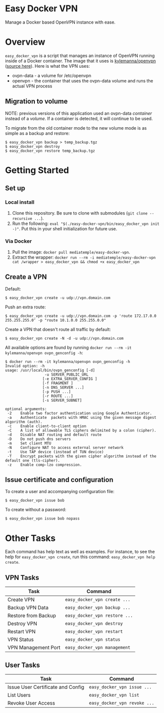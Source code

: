 # Easy Docker VPN

Manage a Docker based OpenVPN instance with ease.

# Overview

`easy_docker_vpn` is a script that manages an instance of OpenVPN running inside of a Docker container.  The image that it uses is [kylemanna/openvpn](https://hub.docker.com/r/kylemanna/openvpn/) ([source here](https://github.com/kylemanna/docker-openvpn)).  Here is what the VPN uses:

* ovpn-data - a volume for /etc/openvpn
* openvpn - the container that uses the ovpn-data volume and runs the actual VPN process

## Migration to volume

NOTE: previous versions of this application used an ovpn-data *container* instead of a *volume*.  If a container is detected, it will continue to be used.

To migrate from the old container mode to the new volume mode is as simple as a backup and restore:

```
$ easy_docker_vpn backup > temp_backup.tgz
$ easy_docker_vpn destroy
$ easy_docker_vpn restore temp_backup.tgz
```

# Getting Started

## Set up

### Local install

1. Clone this repository.  Be sure to clone with submodules (`git clone --recursive ...`).
2. Run the following: `eval "$(./easy-docker-vpn/bin/easy_docker_vpn init -)"`.  Put this in your shell initialization for future use.

### Via Docker

1. Pull the image: `docker pull mediatemple/easy-docker-vpn`.
2. Extract the wrapper: `docker run --rm -i mediatemple/easy-docker-vpn cat /wrapper > easy_docker_vpn && chmod +x easy_docker_vpn`

## Create a VPN

Default:

```
$ easy_docker_vpn create -u udp://vpn.domain.com
```

Push an extra route:

```
$ easy_docker_vpn create -u udp://vpn.domain.com -p 'route 172.17.0.0 255.255.255.0' -p "route 10.1.0.0 255.255.0.0"
```

Create a VPN that doesn't route all traffic by default:

```
$ easy_docker_vpn create -N -d -u udp://vpn.domain.com
```

All available options are found by running `docker run --rm -it kylemanna/openvpn ovpn_genconfig -h`:

```
$ docker run --rm -it kylemanna/openvpn ovpn_genconfig -h
Invalid option: -h
usage: /usr/local/bin/ovpn_genconfig [-d]
                  -u SERVER_PUBLIC_URL
                 [-e EXTRA_SERVER_CONFIG ]
                 [-f FRAGMENT ]
                 [-n DNS_SERVER ...]
                 [-p PUSH ...]
                 [-r ROUTE ...]
                 [-s SERVER_SUBNET]

optional arguments:
 -2    Enable two factor authentication using Google Authenticator.
 -a    Authenticate  packets with HMAC using the given message digest algorithm (auth).
 -c    Enable client-to-client option
 -C    A list of allowable TLS ciphers delimited by a colon (cipher).
 -d    Disable NAT routing and default route
 -D    Do not push dns servers
 -m    Set client MTU
 -N    Configure NAT to access external server network
 -t    Use TAP device (instead of TUN device)
 -T    Encrypt packets with the given cipher algorithm instead of the default one (tls-cipher).
 -z    Enable comp-lzo compression.
```

## Issue certificate and configuration

To create a user and accompanying configuration file:

```
$ easy_docker_vpn issue bob
```

To create without a password:

```
$ easy_docker_vpn issue bob nopass
```

# Other Tasks

Each command has help text as well as examples.  For instance, to see the help for `easy_docker_vpn create`, run this command: `easy_docker_vpn help create`.

## VPN Tasks

| Task | Command |
| --- | --- |
| Create VPN | `easy_docker_vpn create ...` |
| Backup VPN Data | `easy_docker_vpn backup ...` |
| Restore from Backup | `easy_docker_vpn restore ...` |
| Destroy VPN | `easy_docker_vpn destroy` |
| Restart VPN | `easy_docker_vpn restart` |
| VPN Status | `easy_docker_vpn status` |
| VPN Management Port | `easy_docker_vpn management` |

## User Tasks

| Task | Command |
| --- | --- |
| Issue User Certificate and Config | `easy_docker_vpn issue ...` |
| List Users | `easy_docker_vpn list` |
| Revoke User Access | `easy_docker_vpn revoke ...` |
